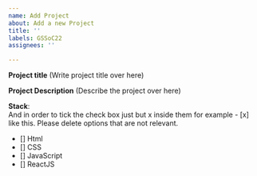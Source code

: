 ```yaml
---
name: Add Project
about: Add a new Project
title: ''
labels: GSSoC22
assignees: ''

---
```


**Project title**
(Write project title over here)

**Project Description**
(Describe the project over here)

**Stack**:  
And in order to tick the check box just but x inside them for example - [x] like this. Please delete options that are not relevant.

- [] Html
- [] CSS
- [] JavaScript
- [] ReactJS
